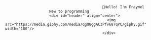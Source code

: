                                                 👋𝙷𝚎𝚕𝚕𝚘! 𝙸'𝚖 Fraymel
						New to programming
						<div id="header" align="center">
                                                  <img src="https://media.giphy.com/media/qgQUggAC3Pfv687qPC/giphy.gif" width="100"/>
                                                </div>
